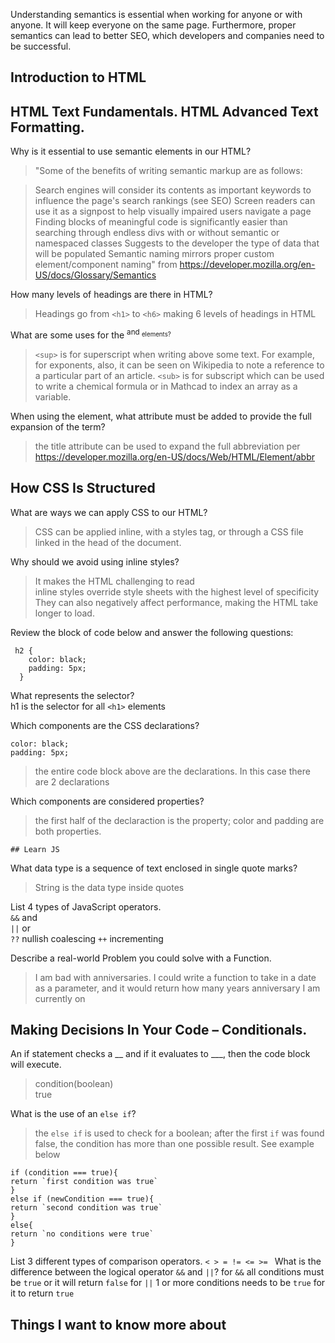 Understanding semantics is essential when working for anyone or with anyone.
It will keep everyone on the same page. Furthermore, proper semantics can lead to better SEO, which developers and companies need to be successful. 
## Introduction to HTML
## HTML Text Fundamentals. HTML Advanced Text Formatting.

Why is it essential to use semantic elements in our HTML?
>"Some of the benefits of writing semantic markup are as follows:

>Search engines will consider its contents as important keywords to influence the page's search rankings (see SEO)
>Screen readers can use it as a signpost to help visually impaired users navigate a page
>Finding blocks of meaningful code is significantly easier than searching through endless divs with or without semantic or namespaced classes
>Suggests to the developer the type of data that will be populated
>Semantic naming mirrors proper custom element/component naming" from https://developer.mozilla.org/en-US/docs/Glossary/Semantics


How many levels of headings are there in HTML?
>Headings go from ```<h1>``` to ```<h6>``` making 6 levels of headings in HTML


What are some uses for the <sup> and <sub> elements?
  >```<sup>``` is for superscript when writing above some text. For example, for exponents, also, it can be seen on Wikipedia to note a reference to a particular part of an article. 
  >```<sub>``` is for subscript which can be used to write a chemical formula or in Mathcad to index an array as a variable.
  
When using the <abbr> element, what attribute must be added to provide the full expansion of the term?
>the title attribute can be used to expand the full abbreviation per https://developer.mozilla.org/en-US/docs/Web/HTML/Element/abbr


## How CSS Is Structured
  
What are ways we can apply CSS to our HTML?
  >CSS can be applied inline, with a styles tag, or through a CSS file linked in the head of the document.
  
  
Why should we avoid using inline styles?
  >It makes the HTML challenging to read  
  >inline styles override style sheets with the highest level of specificity  
  >They can also negatively affect performance, making the HTML take longer to load.  
  
Review the block of code below and answer the following questions:  
 ```
  h2 { 
     color: black;
     padding: 5px;
   }
```   
  What represents the selector?  
  h1 is the selector for all ```<h1>``` elements  
  
  
  Which components are the CSS declarations?   
  ```
  color: black;
  padding: 5px;
  ```   
  >the entire code block above are the declarations. In this case there are 2 declarations  
    
  Which components are considered properties?  
  >the first half of the declaraction is the property; color and padding are both properties. 
  
    ## Learn JS
  
What data type is a sequence of text enclosed in single quote marks?
  >String is the data type inside quotes
  
List 4 types of JavaScript operators.  
  ```&&``` and  
  ```||``` or  
  ```??``` nullish coalescing
  ```++``` incrementing  
  
  
Describe a real-world Problem you could solve with a Function.  
>I am bad with anniversaries. I could write a function to take in a date as a parameter, and it would return how many years anniversary I am currently on 
  
  
## Making Decisions In Your Code – Conditionals.

  An if statement checks a __ and if it evaluates to ___, then the code block will execute.
  >condition(boolean)  
  >true
  
What is the use of an ```else if```?
  >the ```else if``` is used to check for a boolean; after the first ```if``` was found false, the condition has more than one possible result. See example below  
  ```
  if (condition === true){
  return `first condition was true`
  }
  else if (newCondition === true){
  return `second condition was true`
  }
  else{
  return `no conditions were true`
  }
  ```  
  
List 3 different types of comparison operators.
  ```< > = != <= >= ``` 
What is the difference between the logical operator ```&&``` and ```||```?
  for ```&&``` all conditions must be ```true``` or it will return ```false```
  for ```||``` 1 or more conditions needs to be ```true``` for it to return ```true```
  
## Things I want to know more about

